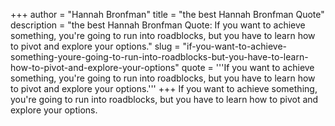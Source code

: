 +++
author = "Hannah Bronfman"
title = "the best Hannah Bronfman Quote"
description = "the best Hannah Bronfman Quote: If you want to achieve something, you're going to run into roadblocks, but you have to learn how to pivot and explore your options."
slug = "if-you-want-to-achieve-something-youre-going-to-run-into-roadblocks-but-you-have-to-learn-how-to-pivot-and-explore-your-options"
quote = '''If you want to achieve something, you're going to run into roadblocks, but you have to learn how to pivot and explore your options.'''
+++
If you want to achieve something, you're going to run into roadblocks, but you have to learn how to pivot and explore your options.
